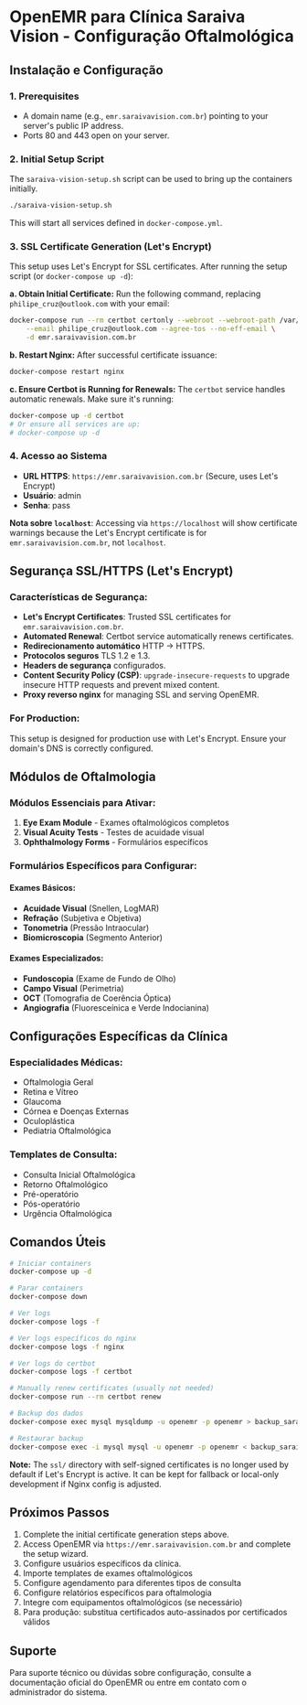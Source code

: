 # OpenEMR para Clínica Saraiva Vision - Configuração Oftalmológica

## Instalação e Configuração

### 1. Prerequisites
- A domain name (e.g., `emr.saraivavision.com.br`) pointing to your server's public IP address.
- Ports 80 and 443 open on your server.

### 2. Initial Setup Script
The `saraiva-vision-setup.sh` script can be used to bring up the containers initially.
```bash
./saraiva-vision-setup.sh
```
This will start all services defined in `docker-compose.yml`.

### 3. SSL Certificate Generation (Let's Encrypt)
This setup uses Let's Encrypt for SSL certificates. After running the setup script (or `docker-compose up -d`):

   **a. Obtain Initial Certificate:**
   Run the following command, replacing `philipe_cruz@outlook.com` with your email:
   ```bash
   docker-compose run --rm certbot certonly --webroot --webroot-path /var/www/certbot \
       --email philipe_cruz@outlook.com --agree-tos --no-eff-email \
       -d emr.saraivavision.com.br
   ```

   **b. Restart Nginx:**
   After successful certificate issuance:
   ```bash
   docker-compose restart nginx
   ```

   **c. Ensure Certbot is Running for Renewals:**
   The `certbot` service handles automatic renewals. Make sure it's running:
   ```bash
   docker-compose up -d certbot 
   # Or ensure all services are up:
   # docker-compose up -d
   ```

### 4. Acesso ao Sistema
- **URL HTTPS**: `https://emr.saraivavision.com.br` (Secure, uses Let's Encrypt)
- **Usuário**: admin
- **Senha**: pass

**Nota sobre `localhost`**: Accessing via `https://localhost` will show certificate warnings because the Let's Encrypt certificate is for `emr.saraivavision.com.br`, not `localhost`.

## Segurança SSL/HTTPS (Let's Encrypt)

### Características de Segurança:
- **Let's Encrypt Certificates**: Trusted SSL certificates for `emr.saraivavision.com.br`.
- **Automated Renewal**: Certbot service automatically renews certificates.
- **Redirecionamento automático** HTTP → HTTPS.
- **Protocolos seguros** TLS 1.2 e 1.3.
- **Headers de segurança** configurados.
- **Content Security Policy (CSP)**: `upgrade-insecure-requests` to upgrade insecure HTTP requests and prevent mixed content.
- **Proxy reverso nginx** for managing SSL and serving OpenEMR.

### For Production:
This setup is designed for production use with Let's Encrypt. Ensure your domain's DNS is correctly configured.

## Módulos de Oftalmologia

### Módulos Essenciais para Ativar:
1. **Eye Exam Module** - Exames oftalmológicos completos
2. **Visual Acuity Tests** - Testes de acuidade visual
3. **Ophthalmology Forms** - Formulários específicos

### Formulários Específicos para Configurar:

#### Exames Básicos:
- **Acuidade Visual** (Snellen, LogMAR)
- **Refração** (Subjetiva e Objetiva)
- **Tonometria** (Pressão Intraocular)
- **Biomicroscopia** (Segmento Anterior)

#### Exames Especializados:
- **Fundoscopia** (Exame de Fundo de Olho)
- **Campo Visual** (Perimetria)
- **OCT** (Tomografia de Coerência Óptica)
- **Angiografia** (Fluoresceínica e Verde Indocianina)

## Configurações Específicas da Clínica

### Especialidades Médicas:
- Oftalmologia Geral
- Retina e Vítreo
- Glaucoma
- Córnea e Doenças Externas
- Oculoplástica
- Pediatria Oftalmológica

### Templates de Consulta:
- Consulta Inicial Oftalmológica
- Retorno Oftalmológico
- Pré-operatório
- Pós-operatório
- Urgência Oftalmológica

## Comandos Úteis

```bash
# Iniciar containers
docker-compose up -d

# Parar containers
docker-compose down

# Ver logs
docker-compose logs -f

# Ver logs específicos do nginx
docker-compose logs -f nginx

# Ver logs do certbot
docker-compose logs -f certbot

# Manually renew certificates (usually not needed)
docker-compose run --rm certbot renew

# Backup dos dados
docker-compose exec mysql mysqldump -u openemr -p openemr > backup_saraiva_vision.sql

# Restaurar backup
docker-compose exec -i mysql mysql -u openemr -p openemr < backup_saraiva_vision.sql
```
**Note:** The `ssl/` directory with self-signed certificates is no longer used by default if Let's Encrypt is active. It can be kept for fallback or local-only development if Nginx config is adjusted.

## Próximos Passos

1. Complete the initial certificate generation steps above.
2. Access OpenEMR via `https://emr.saraivavision.com.br` and complete the setup wizard.
3. Configure usuários específicos da clínica.
4. Importe templates de exames oftalmológicos
5. Configure agendamento para diferentes tipos de consulta
6. Configure relatórios específicos para oftalmologia
7. Integre com equipamentos oftalmológicos (se necessário)
8. Para produção: substitua certificados auto-assinados por certificados válidos

## Suporte

Para suporte técnico ou dúvidas sobre configuração, consulte a documentação oficial do OpenEMR ou entre em contato com o administrador do sistema.

